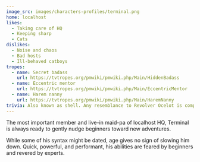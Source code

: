 ```yaml
---
image_src: images/characters-profiles/terminal.png
home: localhost
likes:
  - Taking care of HQ
  - Keeping sharp
  - Cats
dislikes:
  - Noise and chaos
  - Bad hosts
  - Ill-behaved catboys
tropes:
  - name: Secret badass
    url: https://tvtropes.org/pmwiki/pmwiki.php/Main/HiddenBadass
  - name: Eccentric mentor
    url: https://tvtropes.org/pmwiki/pmwiki.php/Main/EccentricMentor
  - name: Harem nanny
    url: https://tvtropes.org/pmwiki/pmwiki.php/Main/HaremNanny
trivia: Also known as shell. Any resemblance to Revolver Ocelot is completely accidental.
---
```


The most important member and live-in maid-pa of localhost HQ, Terminal is always ready to gently nudge beginners toward new adventures.

While some of his syntax might be dated, age gives no sign of slowing him down. Quick, powerful, and performant, his abilities are feared by beginners and revered by experts.
